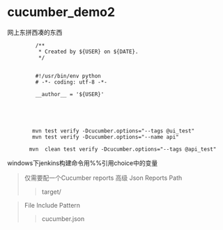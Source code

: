 # cucumber_demo2
网上东拼西凑的东西



             /**
              * Created by ${USER} on ${DATE}.  
              */
 
 
             #!/usr/bin/env python
             # -*- coding: utf-8 -*-

             __author__ = '${USER}'



 
 
            mvn test verify -Dcucumber.options="--tags @ui_test"
            mvn test verify -Dcucumber.options="--name api"

           mvn  clean test verify -Dcucumber.options="--tags @api_test"
windows下jenkins构建命令用%%引用choice中的变量
>仅需要配一个Cucumber reports
>高级 Json Reports Path
>>target/


>File Include Pattern
>>cucumber.json
